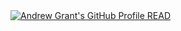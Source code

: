 <a href="https://github.com/Kaustubh22327/Kaustubh22327">
  <picture>
    <source media="(prefers-color-scheme: dark)" srcset="https://github.com/Kaustubh22327/Kaustubh22327/blob/main/Dark_Mode.svg">
    <image alt="Andrew Grant's GitHub Profile READ" src="https://github.com/Kaustubh22327/Kaustubh22327/blob/main/Dark_Mode.svg">
  </picture>
</a>
